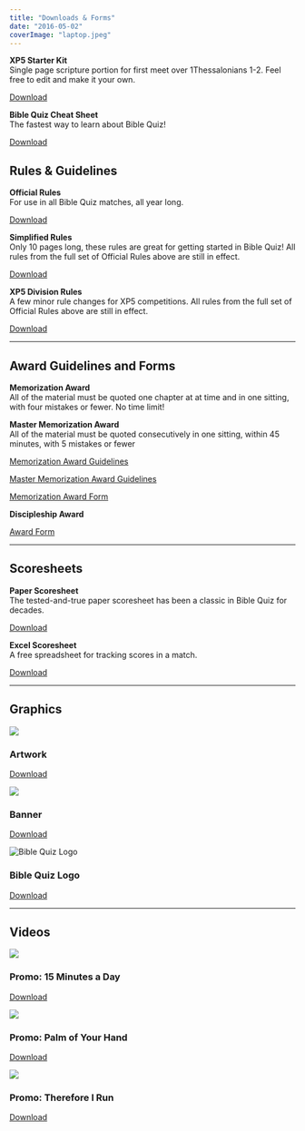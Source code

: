 ```yaml
---
title: "Downloads & Forms"
date: "2016-05-02"
coverImage: "laptop.jpeg"
---
```


**XP5 Starter Kit**  
Single page scripture portion for first meet over 1Thessalonians 1-2. Feel free to edit and make it your own.

[Download](https://www.biblequiz.com/wp-content/uploads/2022/07/22-23_Starter.docx)

**Bible Quiz Cheat Sheet**  
The fastest way to learn about Bible Quiz!

[Download](https://www.biblequiz.com/wp-content/uploads/2021/08/BQ-Cheat-Sheet.pdf)

## Rules & Guidelines

**Official Rules**  
For use in all Bible Quiz matches, all year long.

[Download](https://www.biblequiz.com/wp-content/uploads/2022/05/22-23-BQ-Rules.pdf)

**Simplified Rules**  
Only 10 pages long, these rules are great for getting started in Bible Quiz! All rules from the full set of Official Rules above are still in effect.

[Download](https://youth.ag.org/-/media/Youth/Ministries/BQ-Content/Final-Simplified-Rules.pdf?la=en)

**XP5 Division Rules**  
A few minor rule changes for XP5 competitions. All rules from the full set of Official Rules above are still in effect.

[Download](https://www.biblequiz.com/wp-content/uploads/2022/07/XP5-Division-Rules-2022-2023.pdf)

* * *

## Award Guidelines and Forms

**Memorization Award**  
All of the material must be quoted one chapter at at time and in one sitting, with four mistakes or fewer. No time limit!

**Master Memorization Award**  
All of the material must be quoted consecutively in one sitting, within 45 minutes, with 5 mistakes or fewer

[Memorization Award Guidelines](https://www.biblequiz.com/wp-content/uploads/2022/08/22-23-Memorization-Award-Guidelines.pdf)

[Master Memorization Award Guidelines](https://www.biblequiz.com/wp-content/uploads/2022/07/22-23-Master-Memorization-Guidelines.pdf)

[Memorization Award Form](https://www.biblequiz.com/wp-content/uploads/2022/07/22-23-Memorization-Award-Form.pdf)

**Discipleship Award**  

[Award Form](https://www.biblequiz.com/wp-content/uploads/2022/07/DiscipleshipAward.pdf)

* * *

## Scoresheets

**Paper Scoresheet**  
The tested-and-true paper scoresheet has been a classic in Bible Quiz for decades.

[Download](https://www.biblequiz.com/wp-content/uploads/2016/05/free-paper-scoresheet.pdf)

**Excel Scoresheet**  
A free spreadsheet for tracking scores in a match.

[Download](https://www.biblequiz.com/wp-content/uploads/2016/05/free-excel-scoresheet-v34.xls)

* * *

## Graphics

[![](images/TsJs.jpeg)](https://www.biblequiz.com/wp-content/uploads/2022/07/TsJs.jpeg)

### Artwork

[Download](https://www.biblequiz.com/wp-content/uploads/2022/07/TsJs.jpeg)

![](images/22-23-TsJs-Banner-1024x128.png)

### Banner

[Download](https://www.biblequiz.com/wp-content/uploads/2022/07/TsJs.jpeg)

![Bible Quiz Logo](images/biblequizlogo-805x1024.jpg)

### Bible Quiz Logo

[Download](https://www.biblequiz.com/wp-content/uploads/2016/05/biblequizlogo.jpg)

* * *

## Videos

![](images/15-minutes-a-day-1024x576.jpg)

### Promo: 15 Minutes a Day

[Download](https://drive.google.com/file/d/1HqJsgHlyLT-G-0Ir32BzjMNs4AgjewtC/view?usp=sharing)

![](images/palm-of-your-hand-1024x576.jpg)

### Promo: Palm of Your Hand

[Download](https://drive.google.com/file/d/17Lg2J1CBuL66NuzUrwJCX2vSLZ2LbNDX/view?usp=sharing)

![](images/promo-therefore-i-run-1024x590.jpg)

### Promo: Therefore I Run

[Download](https://drive.google.com/open?id=1uU3XdXI2CAroXMdkgUNeHIbNQM5JbFk8)
